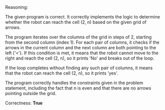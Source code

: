 Reasoning:

The given program is correct. It correctly implements the logic to determine whether the robot can reach the cell (2, n) based on the given grid of arrows.

The program iterates over the columns of the grid in steps of 2, starting from the second column (index 1). For each pair of columns, it checks if the arrows in the current column and the next column are both pointing to the left ('<'). If this condition is met, it means that the robot cannot move to the right and reach the cell (2, n), so it prints 'No' and breaks out of the loop.

If the loop completes without finding any such pair of columns, it means that the robot can reach the cell (2, n), so it prints 'yes'.

The program correctly handles the constraints given in the problem statement, including the fact that n is even and that there are no arrows pointing outside the grid.

Correctness: **True**